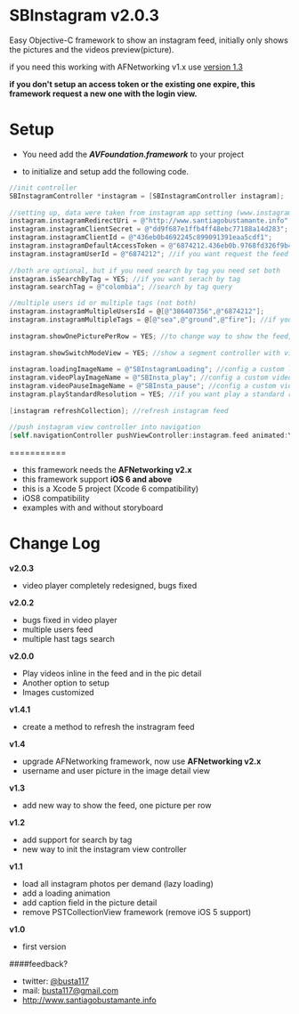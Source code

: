 SBInstagram v2.0.3
===========

Easy Objective-C framework to show an instagram feed, initially only shows the pictures and the videos preview(picture). 

if you need this working with AFNetworking v1.x use [version 1.3](https://github.com/Busta117/SBInstagram/releases/tag/v1.3)


**if you don't setup an access token or the existing one expire, this framework request a new one with the login view.**


Setup
===========

* You need add the ***AVFoundation.framework*** to your project


* to initialize and setup add the following code.

```objective-c
//init controller
SBInstagramController *instagram = [SBInstagramController instagram];
    
//setting up, data were taken from instagram app setting (www.instagram.com/developer)
instagram.instagramRedirectUri = @"http://www.santiagobustamante.info";
instagram.instagramClientSecret = @"dd9f687e1ffb4ff48ebc77188a14d283";
instagram.instagramClientId = @"436eb0b4692245c899091391eaa5cdf1";
instagram.instagramDefaultAccessToken = @"6874212.436eb0b.9768fd326f9b423eab7dd260972ee6db";
instagram.instagramUserId = @"6874212"; //if you want request the feed of one user
    
//both are optional, but if you need search by tag you need set both
instagram.isSearchByTag = YES; //if you want serach by tag
instagram.searchTag = @"colombia"; //search by tag query

//multiple users id or multiple tags (not both)
instagram.instagramMultipleUsersId = @[@"386407356",@"6874212"];
instagram.instagramMultipleTags = @[@"sea",@"ground",@"fire"]; //if you set this you don't need set isSearchByTag in true
    
instagram.showOnePicturePerRow = YES; //to change way to show the feed, one picture per row(default = NO)
    
instagram.showSwitchModeView = YES; //show a segment controller with view option (default = NO)
    
instagram.loadingImageName = @"SBInstagramLoading"; //config a custom loading image
instagram.videoPlayImageName = @"SBInsta_play"; //config a custom video play image
instagram.videoPauseImageName = @"SBInsta_pause"; //config a custom video pause image
instagram.playStandardResolution = YES; //if you want play a standard resuluton, low resolution per default
    
[instagram refreshCollection]; //refresh instagram feed
		
//push instagram view controller into navigation
[self.navigationController pushViewController:instagram.feed animated:YES];
```


===========  
- this framework needs the **AFNetworking v2.x**
- this framework support **iOS 6 and above**   
- this is a Xcode 5 project (Xcode 6 compatibility)
- iOS8 compatibility
- examples with and without storyboard


Change Log
===========
**v2.0.3**
- video player completely redesigned, bugs fixed

**v2.0.2**
- bugs fixed in video player
- multiple users feed
- multiple hast tags search

**v2.0.0**
- Play videos inline in the feed and in the pic detail
- Another option to setup
- Images customized

**v1.4.1**
- create a method to refresh the instragram feed

**v1.4**
- upgrade AFNetworking framework, now use **AFNetworking v2.x**
- username and user picture in the image detail view

**v1.3**
- add new way to show the feed, one picture per row

**v1.2**
- add support for search by tag
- new way to init the instagram view controller

**v1.1**
- load all instagram photos per demand (lazy loading)
- add a loading animation
- add caption field in the picture detail
- remove PSTCollectionView framework (remove iOS 5 support)


**v1.0**
- first version

####feedback?

* twitter: [@busta117](http://www.twitter.com/busta117)
* mail: <busta117@gmail.com>
* <http://www.santiagobustamante.info>

